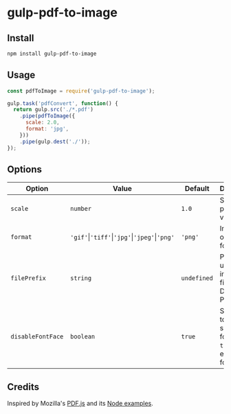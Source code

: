 # gulp-pdf-to-image

## Install

```sh
npm install gulp-pdf-to-image
```

## Usage

```javascript
const pdfToImage = require('gulp-pdf-to-image');

gulp.task('pdfConvert', function() {
  return gulp.src('./*.pdf')
    .pipe(pdfToImage({
      scale: 2.0,
      format: 'jpg',
    }))
    .pipe(gulp.dest('./'));
});
```

## Options

| Option | Value | Default | Description |
| --- | --- | --- | --- |
| `scale` | `number` | `1.0` | Scales the page's viewport. |
| `format` | `'gif'`\|`'tiff'`\|`'jpg'`\|`'jpeg'`\|`'png'` | `'png'` | Image output format. |
| `filePrefix` | `string` | `undefined` | Prefix to use for image filenames. Defaults to PDF title. |
| `disableFontFace` | `boolean` | `true` | Set to `false` to use system fonts. Set to `true` to use embedded fonts. |

## Credits

Inspired by Mozilla's [PDF.js](https://mozilla.github.io/pdf.js/) and its [Node examples](https://github.com/mozilla/pdf.js/tree/master/examples).
